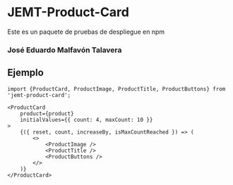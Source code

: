 # JEMT-Product-Card

Este es un paquete de pruebas de despliegue en npm

### José Eduardo Malfavón Talavera


## Ejemplo

```
import {ProductCard, ProductImage, ProductTitle, ProductButtons} from 'jemt-product-card';
```

```
<ProductCard
    product={product}
    initialValues={{ count: 4, maxCount: 10 }}
>
    {({ reset, count, increaseBy, isMaxCountReached }) => (
        <>
            <ProductImage />
            <ProductTitle />
            <ProductButtons />
        </>
    )}
</ProductCard>
```